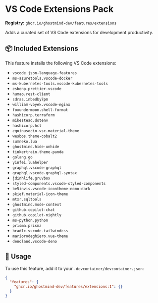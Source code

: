 # VS Code Extensions Pack

**Registry:** `ghcr.io/ghostmind-dev/features/extensions`

Adds a curated set of VS Code extensions for development productivity.

## 📦 Included Extensions

This feature installs the following VS Code extensions:

- `vscode.json-language-features`
- `ms-azuretools.vscode-docker`
- `ms-kubernetes-tools.vscode-kubernetes-tools`
- `esbenp.prettier-vscode`
- `humao.rest-client`
- `sdras.inbedby7pm`
- `william-voyek.vscode-nginx`
- `foxundermoon.shell-format`
- `hashicorp.terraform`
- `mikestead.dotenv`
- `hashicorp.hcl`
- `equinusocio.vsc-material-theme`
- `wesbos.theme-cobalt2`
- `sumneko.lua`
- `ghostmind.hide-unhide`
- `tinkertrain.theme-panda`
- `golang.go`
- `yinfei.luahelper`
- `graphql.vscode-graphql`
- `graphql.vscode-graphql-syntax`
- `jdinhlife.gruvbox`
- `styled-components.vscode-styled-components`
- `be5invis.vscode-icontheme-nomo-dark`
- `pkief.material-icon-theme`
- `mtxr.sqltools`
- `ghostmind.mode-context`
- `github.copilot-chat`
- `github.copilot-nightly`
- `ms-python.python`
- `prisma.prisma`
- `bradlc.vscode-tailwindcss`
- `mariorodeghiero.vue-theme`
- `denoland.vscode-deno`

## 📖 Usage

To use this feature, add it to your `.devcontainer/devcontainer.json`:

```json
{
  "features": {
    "ghcr.io/ghostmind-dev/features/extensions:1": {}
  }
}
```
